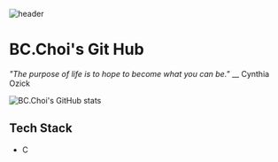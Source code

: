 ![header](https://capsule-render.vercel.app/api?type=waving&color=timeGradient&height=150&section=header&text=Welcome&fontSize=80)

# BC.Choi's Git Hub

_"The purpose of life is to hope to become what you can be."_ \_\_ Cynthia Ozick

![BC.Choi's GitHub stats](https://github-readme-stats.vercel.app/api?username=bcchoi518&show_icons=true&theme=dark)

## Tech Stack

- C

